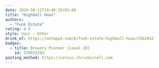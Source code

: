 ```yaml
---
date: 2019-10-11T19:48:32+01:00
title: "Highball Hoax"
authors:
  - "Funk Estate"
rating: 4.5
style: Sour - Other
drink_of: https://untappd.com/b/funk-estate-highball-hoax/2562842
badges:
  - title: Brewery Pioneer (Level 20)
    id: 576032293
posting_method: https://corvus.chrisburnell.com
---
```


